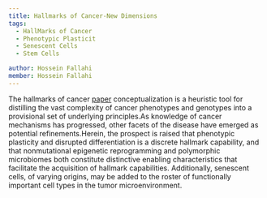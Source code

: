 ```yaml
---
title: Hallmarks of Cancer-New Dimensions
tags:
  - HallMarks of Cancer
  - Phenotypic Plasticit
  - Senescent Cells
  - Stem Cells

author: Hossein Fallahi
member: Hossein Fallahi
---
```

The hallmarks of cancer [paper](https://aacrjournals.org/cancerdiscovery/article/12/1/31/675608/Hallmarks-of-Cancer-New-DimensionsHallmarks-of) conceptualization is a heuristic tool for distilling the vast complexity of cancer phenotypes and genotypes into a provisional set of underlying principles.As knowledge of cancer mechanisms has progressed, other facets of the disease have emerged as potential refinements.Herein, the prospect is raised that phenotypic plasticity and disrupted differentiation is a discrete hallmark capability, and that nonmutational epigenetic reprogramming and polymorphic microbiomes both constitute distinctive enabling characteristics that facilitate the acquisition of hallmark capabilities. 
Additionally, senescent cells, of varying origins, may be added to the roster of functionally important cell types in the tumor microenvironment.
